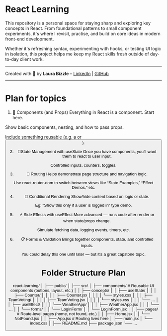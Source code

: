 # React Learning

This repository is a personal space for staying sharp and exploring key concepts in React. From foundational patterns to small component experiments, it's where I revisit, practise, and build on core ideas in modern front-end development.

Whether it's refreshing syntax, experimenting with hooks, or testing UI logic in isolation, this project helps me keep my React skills fresh outside of day-to-day client work.

---

Created with 💚 by **Laura Bizzle** – [LinkedIn](https://www.linkedin.com/in/laura-bizzle/) | [GitHub](https://github.com/bizzy-coding)

---

# Plan for topics

1. 🧱 Components (and Props)
   Everything in React is a component. Start here.

Show basic components, nesting, and how to pass props.

Include something reusable (e.g. a <Card> or <Button>).

2. 📍State Management with useState
   Once you have components, you’ll want them to react to user input.

Controlled inputs, counters, toggles.

3. 🧭 Routing
   Helps demonstrate page structure and navigation logic.

Use react-router-dom to switch between views like “State Examples,” “Effect Demos,” etc.

4. 🔀 Conditional Rendering
   Show/hide content based on logic or state.

Eg: "Show this only if a user is logged in" type demo.

5. ⚡ Side Effects with useEffect
   More advanced — runs code after render or when state/props change.

Simulate fetching data, logging events, timers, etc.

6. 📋 Forms & Validation
   Brings together components, state, and controlled inputs.

You could delay this one until later — but it's a great capstone topic.

# Folder Structure Plan

react-learning/
│
├── public/
│
├── src/
│ ├── components/ # Reusable UI components (buttons, layout, etc.)
│
│ ├── concepts/
│ │ ├── useState/
│ │ │ ├── Counter/
│ │ │ │ ├── Counter.jsx
│ │ │ │ └── styles.css
│ │ │ ├── TeamVoting/
│ │ │ │ ├── TeamVoting.jsx
│ │ │ │ └── styles.css
│ │ │ └── ...
│ │ ├── useEffect/
│ │ │ └── WeatherApp/
│ │ │ ├── WeatherApp.jsx
│ │ │ └── ...
│ │ └── forms/
│ │ └── LoginForm/
│ │ └── LoginForm.jsx
│
│ ├── pages/ # Route-level pages (home, not found, etc.)
│ │ ├── Home.jsx
│ │ └── NotFound.jsx
│
│ ├── App.jsx # Routing lives here
│ ├── main.jsx
│ └── index.css
│
├── README.md
├── package.json
└── ...
